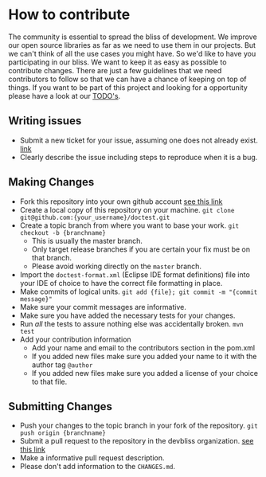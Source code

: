 # How to contribute

The community is essential to spread the bliss of development. We improve 
our open source libraries as far as we need to use them in our projects. But 
we can't think of all the use cases you might have. So we'd like to have you
participating in our bliss. We want to keep it as easy as possible to contribute 
changes. There are just a few guidelines that we need contributors to follow 
so that we can have a chance of keeping on top of things.
If you want to be part of this project and looking for a opportunity please 
have a look at our [TODO's](http://devbliss.github.com/doctest/TODO.html).

## Writing issues

* Submit a new ticket for your issue, assuming one does not already exist. [link](https://github.com/devbliss/doctest/issues/new)
* Clearly describe the issue including steps to reproduce when it is a bug.

## Making Changes

* Fork this repository into your own github account [see this link](https://help.github.com/articles/fork-a-repo)
* Create a local copy of this repository on your machine. `git clone git@github.com:{your_username}/doctest.git`
* Create a topic branch from where you want to base your work. `git checkout -b {branchname}`
  * This is usually the master branch.
  * Only target release branches if you are certain your fix must be on that branch.
  * Please avoid working directly on the `master` branch.
* Import the `doctest-format.xml` (Eclipse IDE format definitions) file into your IDE of choice to have the correct file formatting in place.
* Make commits of logical units. `git add {file}; git commit -m "{commit message}"`
* Make sure your commit messages are informative.
* Make sure you have added the necessary tests for your changes.
* Run _all_ the tests to assure nothing else was accidentally broken. `mvn test`
* Add your contribution information
  * Add your name and email to the contributors section in the pom.xml
  * If you added new files make sure you added your name to it with the author tag `@author`
  * If you added new files make sure you added a license of your choice to that file.

## Submitting Changes

* Push your changes to the topic branch in your fork of the repository. `git push origin {branchname}`
* Submit a pull request to the repository in the devbliss organization. [see this link](https://help.github.com/articles/creating-a-pull-request)
* Make a informative pull request description.
* Please don't add information to the `CHANGES.md`. 
